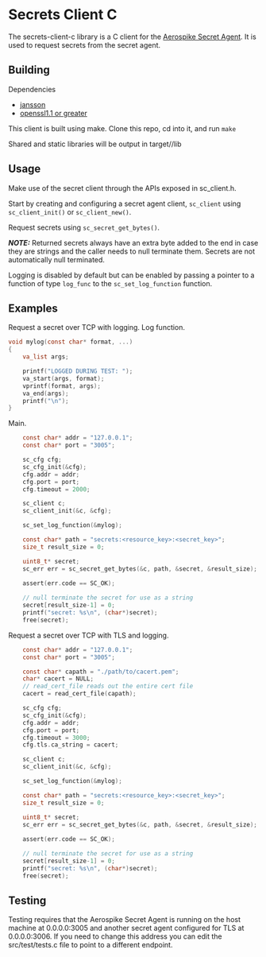 # Secrets Client C

The secrets-client-c library is a C client for the [Aerospike Secret Agent](https://docs.aerospike.com/tools/secret-agent).
It is used to request secrets from the secret agent.

## Building
Dependencies
 - [jansson](https://github.com/akheron/jansson)
 - [openssl1.1 or greater](https://github.com/openssl/openssl)

This client is built using make. Clone this repo, cd into it, and run `make`

Shared and static libraries will be output in target/<platform>/lib

## Usage
Make use of the secret client through the APIs exposed in sc_client.h.

Start by creating and configuring a secret agent client, `sc_client` using `sc_client_init()` or `sc_client_new()`.

Request secrets using `sc_secret_get_bytes()`.

**_NOTE:_**  Returned secrets always have an extra byte added to the end in case they are strings
and the  caller needs to null terminate them. Secrets are not automatically null terminated.

Logging is disabled by default but can be enabled by passing a
pointer to a function of type `log_func` to the `sc_set_log_function` function.

## Examples
Request a secret over TCP with logging.
Log function.
```c
void mylog(const char* format, ...)
{
    va_list args;

    printf("LOGGED DURING TEST: ");
    va_start(args, format);
    vprintf(format, args);
    va_end(args);
    printf("\n");
}
```
Main.
```c
    const char* addr = "127.0.0.1";
    const char* port = "3005";

    sc_cfg cfg;
    sc_cfg_init(&cfg);
    cfg.addr = addr;
    cfg.port = port;
    cfg.timeout = 2000;

    sc_client c;
    sc_client_init(&c, &cfg);

    sc_set_log_function(&mylog);

    const char* path = "secrets:<resource_key>:<secret_key>";
    size_t result_size = 0;

    uint8_t* secret;
    sc_err err = sc_secret_get_bytes(&c, path, &secret, &result_size);
    
    assert(err.code == SC_OK);

    // null terminate the secret for use as a string
    secret[result_size-1] = 0;
    printf("secret: %s\n", (char*)secret);
    free(secret);
```

Request a secret over TCP with TLS and logging.
```c
    const char* addr = "127.0.0.1";
    const char* port = "3005";

    const char* capath = "./path/to/cacert.pem";
    char* cacert = NULL;
    // read_cert_file reads out the entire cert file
    cacert = read_cert_file(capath);

    sc_cfg cfg;
    sc_cfg_init(&cfg);
    cfg.addr = addr;
    cfg.port = port;
    cfg.timeout = 3000;
    cfg.tls.ca_string = cacert;

    sc_client c;
    sc_client_init(&c, &cfg);

    sc_set_log_function(&mylog);

    const char* path = "secrets:<resource_key>:<secret_key>";
    size_t result_size = 0;

    uint8_t* secret;
    sc_err err = sc_secret_get_bytes(&c, path, &secret, &result_size);
    
    assert(err.code == SC_OK);

    // null terminate the secret for use as a string
    secret[result_size-1] = 0;
    printf("secret: %s\n", (char*)secret);
    free(secret);
```

## Testing
Testing requires that the Aerospike Secret Agent is running on the host machine at 0.0.0.0:3005
and another secret agent configured for TLS at 0.0.0.0:3006.
If you need to change this address you can edit the src/test/tests.c file to point to a different endpoint.